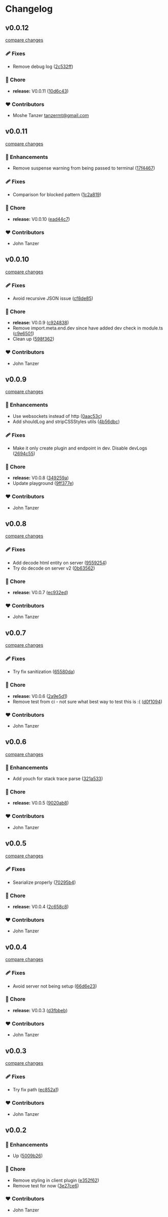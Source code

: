 # Changelog


## v0.0.12

[compare changes](https://github.com/moshetanzer/nuxt-browser-to-server-logs/compare/v0.0.11...v0.0.12)

### 🩹 Fixes

- Remove debug log ([2c532ff](https://github.com/moshetanzer/nuxt-browser-to-server-logs/commit/2c532ff))

### 🏡 Chore

- **release:** V0.0.11 ([10d6c43](https://github.com/moshetanzer/nuxt-browser-to-server-logs/commit/10d6c43))

### ❤️ Contributors

- Moshe Tanzer <tanzermt@gmail.com>

## v0.0.11

[compare changes](https://github.com/moshetanzer/nuxt-browser-to-server-logs/compare/v0.0.10...v0.0.11)

### 🚀 Enhancements

- Remove suspense warning from being passed to terminal ([17f4467](https://github.com/moshetanzer/nuxt-browser-to-server-logs/commit/17f4467))

### 🩹 Fixes

- Comparison for blocked pattern ([1c2a819](https://github.com/moshetanzer/nuxt-browser-to-server-logs/commit/1c2a819))

### 🏡 Chore

- **release:** V0.0.10 ([ead44c7](https://github.com/moshetanzer/nuxt-browser-to-server-logs/commit/ead44c7))

### ❤️ Contributors

- John Tanzer

## v0.0.10

[compare changes](https://github.com/moshetanzer/nuxt-browser-to-server-logs/compare/v0.0.9...v0.0.10)

### 🩹 Fixes

- Avoid recursive JSON issue ([cf8de85](https://github.com/moshetanzer/nuxt-browser-to-server-logs/commit/cf8de85))

### 🏡 Chore

- **release:** V0.0.9 ([c924838](https://github.com/moshetanzer/nuxt-browser-to-server-logs/commit/c924838))
- Remove import.meta.end.dev since have added dev check in module.ts ([c9e6501](https://github.com/moshetanzer/nuxt-browser-to-server-logs/commit/c9e6501))
- Clean up ([598f362](https://github.com/moshetanzer/nuxt-browser-to-server-logs/commit/598f362))

### ❤️ Contributors

- John Tanzer

## v0.0.9

[compare changes](https://github.com/moshetanzer/nuxt-browser-to-server-logs/compare/v0.0.8...v0.0.9)

### 🚀 Enhancements

- Use websockets instead of http ([0aac53c](https://github.com/moshetanzer/nuxt-browser-to-server-logs/commit/0aac53c))
- Add shouldLog  and stripCSSStyles utils ([4b56dbc](https://github.com/moshetanzer/nuxt-browser-to-server-logs/commit/4b56dbc))

### 🩹 Fixes

- Make it only create plugin and endpoint in dev. Disable devLogs ([2694c55](https://github.com/moshetanzer/nuxt-browser-to-server-logs/commit/2694c55))

### 🏡 Chore

- **release:** V0.0.8 ([349259a](https://github.com/moshetanzer/nuxt-browser-to-server-logs/commit/349259a))
- Update playground ([9ff377e](https://github.com/moshetanzer/nuxt-browser-to-server-logs/commit/9ff377e))

### ❤️ Contributors

- John Tanzer

## v0.0.8

[compare changes](https://github.com/moshetanzer/nuxt-browser-to-server-logs/compare/v0.0.7...v0.0.8)

### 🩹 Fixes

- Add decode html entity on server ([9559254](https://github.com/moshetanzer/nuxt-browser-to-server-logs/commit/9559254))
- Try do decode on server v2 ([0b63562](https://github.com/moshetanzer/nuxt-browser-to-server-logs/commit/0b63562))

### 🏡 Chore

- **release:** V0.0.7 ([ec932ed](https://github.com/moshetanzer/nuxt-browser-to-server-logs/commit/ec932ed))

### ❤️ Contributors

- John Tanzer

## v0.0.7

[compare changes](https://github.com/moshetanzer/nuxt-browser-to-server-logs/compare/v0.0.6...v0.0.7)

### 🩹 Fixes

- Try fix sanitization ([65580da](https://github.com/moshetanzer/nuxt-browser-to-server-logs/commit/65580da))

### 🏡 Chore

- **release:** V0.0.6 ([2a9e5d1](https://github.com/moshetanzer/nuxt-browser-to-server-logs/commit/2a9e5d1))
- Remove test from ci - not sure what best way to test this is :( ([d0f1094](https://github.com/moshetanzer/nuxt-browser-to-server-logs/commit/d0f1094))

### ❤️ Contributors

- John Tanzer

## v0.0.6

[compare changes](https://github.com/moshetanzer/nuxt-browser-to-server-logs/compare/v0.0.5...v0.0.6)

### 🚀 Enhancements

- Add youch for stack trace parse ([321a533](https://github.com/moshetanzer/nuxt-browser-to-server-logs/commit/321a533))

### 🏡 Chore

- **release:** V0.0.5 ([9020ab8](https://github.com/moshetanzer/nuxt-browser-to-server-logs/commit/9020ab8))

### ❤️ Contributors

- John Tanzer

## v0.0.5

[compare changes](https://github.com/moshetanzer/nuxt-browser-to-server-logs/compare/v0.0.4...v0.0.5)

### 🩹 Fixes

- Searialize properly ([70295b4](https://github.com/moshetanzer/nuxt-browser-to-server-logs/commit/70295b4))

### 🏡 Chore

- **release:** V0.0.4 ([2c658c8](https://github.com/moshetanzer/nuxt-browser-to-server-logs/commit/2c658c8))

### ❤️ Contributors

- John Tanzer

## v0.0.4

[compare changes](https://github.com/moshetanzer/nuxt-browser-to-server-logs/compare/v0.0.3...v0.0.4)

### 🩹 Fixes

- Avoid server not being setup ([66d6e23](https://github.com/moshetanzer/nuxt-browser-to-server-logs/commit/66d6e23))

### 🏡 Chore

- **release:** V0.0.3 ([d3fbbeb](https://github.com/moshetanzer/nuxt-browser-to-server-logs/commit/d3fbbeb))

### ❤️ Contributors

- John Tanzer

## v0.0.3

[compare changes](https://github.com/moshetanzer/nuxt-browser-to-server-logs/compare/v0.0.2...v0.0.3)

### 🩹 Fixes

- Try fix path ([ec852a1](https://github.com/moshetanzer/nuxt-browser-to-server-logs/commit/ec852a1))

### ❤️ Contributors

- John Tanzer

## v0.0.2


### 🚀 Enhancements

- Up ([5009b26](https://github.com/moshetanzer/nuxt-browser-to-server-logs/commit/5009b26))

### 🏡 Chore

- Remove styling in client plugin ([e352f62](https://github.com/moshetanzer/nuxt-browser-to-server-logs/commit/e352f62))
- Remove test for now ([3e27ce6](https://github.com/moshetanzer/nuxt-browser-to-server-logs/commit/3e27ce6))

### ❤️ Contributors

- John Tanzer

